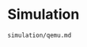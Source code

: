 <!--
  @file
  Simulation category.

  @copyright
  Copyright (c) 2025, Jason Lin. All rights reserved.<BR>

  SPDX-License-Identifier: BSD-3-Clause

  @par Specification Reference:

-->

# Simulation

```{toctree}
simulation/qemu.md
```
